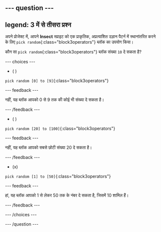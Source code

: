 
--- question ---
---
legend: 3 में से तीसरा प्रश्न
---

अपने प्रोजेक्ट में, आपने **Insect** स्प्राइट को एक प्राकृतिक, अप्रत्याशित उड़ान पैटर्न में स्थानांतरित करने के लिए `pick random`{:class="block3operators"} ब्लॉक का उपयोग किया।

कौन सा `pick random`{:class="block3operators"} ब्लॉक संख्या `10` दे सकता है?

--- choices ---

- ( )

`pick random [0] to [9]`{:class="block3operators"}

  --- feedback ---

  नहीं, यह ब्लॉक आपको 0 से 9 तक की कोई भी संख्या दे सकता है।

  --- /feedback ---

- ( )

`pick random [20] to [100]`{:class="block3operators"}

  --- feedback ---

नहीं, यह ब्लॉक आपको सबसे छोटी संख्या 20 दे सकता है।

  --- /feedback ---

- (x)

`pick random [1] to [50]`{:class="block3operators"}

  --- feedback ---

हां, यह ब्लॉक आपको 1 से लेकर 50 तक के नंबर दे सकता है, जिसमें 10 शामिल हैं।

  --- /feedback ---

--- /choices ---

--- /question ---
